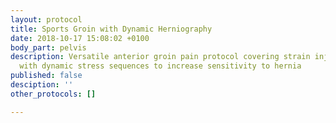 ```yaml
---
layout: protocol
title: Sports Groin with Dynamic Herniography
date: 2018-10-17 15:08:02 +0100
body_part: pelvis
description: Versatile anterior groin pain protocol covering strain injuries and hernias
  with dynamic stress sequences to increase sensitivity to hernia
published: false
desciption: ''
other_protocols: []

---
```

